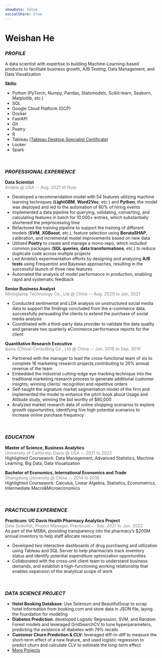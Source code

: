 ```yaml
---
showDate: false
socialShare: true
---
```


# **Weishan He**
### *PROFILE*
A data scientist with expertise in building Machine-Learning-based products to facilitate business growth, A/B Testing, Data Management, and Data Visualization

**Skills**: 
- Python (PyTorch, Numpy, Pandas, Statsmodels, Scikit-learn, Seaborn, Matplotlib, etc.)
- SQL
- Google Cloud Platform (GCP)
- Docker
- FastAPI
- Git
- Poetry
- R 
- Tableau ([Tableau Desktop Specialist Certificate](https://www.credly.com/badges/646c3f65-3bce-4e43-9c11-f44a33854d93?source=linked_in_profile)) 
- Looker 
- Spark

<!-- **Awards**: The third price and Best Storytelling winner at Aggie Hacks x Google Cloud Hackathon (article)  -->

<br>

### *PROFESSIONAL EXPERIENCE*
**Data Scientist**<br>
<span style="color:gray">
Andela @ USA -- Aug. 2021 till Now
</span><br>
- Developed a recommendation model with 54 features utilizing machine learning techniques (**LightGBM**, **Word2Vec**, etc.) and **Python**; the model was deployed and led to the automation of 80% of hiring events
- Implemented a data pipeline for querying, validating, converting, and calculating features in batch for 10,000+ entries, which substantially shortened the preprocessing time
- Refactored the training pipeline to support the training of different models (**SVM**, **XGBoost**, etc.), feature selection using **BorutaSHAP**, calibration, and incremental model improvements based on new data
- Utilized **Poetry** to create and manage a mono-repo, which included common packages (**SQL queries**, **data transformations**, etc.) to reduce duplicate code across multiple projects
- Led Andela’s experimentation efforts by designing and analyzing **A/B tests** using Frequentist and Bayesian approaches, resulting in the successful launch of three new features
- Automated the analysis of model performance in production, enabling rapid and systematic feedback

**Senior Business Analyst**<br>
<span style="color:gray">
Mininglamp Technology Co., Ltd @ China -- Aug. 2020 to Jan. 2021
</span> 
- Conducted sentimental and LDA analysis on unstructured social media data to support the findings concluded from the e-commerce data, successfully persuading the clients to extend the purchase of social media analysis
- Coordinated with a third-party data provider to validate the data quality and generate two quarterly
eCommerce performance reports for the client

**Quantitative Research Executive** <br>
<span style="color:gray">
Ipsos (China) Consulting Co., Ltd @ China -- Jan. 2018 to Sep. 2019
</span> 
- Partnered with the manager to lead the cross-functional team of six to complete 16 marketing research projects,contributing to 20% annual revenue of the team
- Embedded the industrial cutting-edge eye-tracking technique into the traditional marketing research process to
generate additional customer insights, winning clients’ recognition and repetitive orders
- Self-taught the signature market segmentation model of the firm and implemented the model to enhance the
pitch book about Usage and Attitude study, winning the bid worthy of $80,000
- Analyzed market research data of online shopping scenarios to explore growth opportunities, identifying five
high potential scenarios to increase online purchase frequency

<br>

### *EDUCATION*

**Master of Science, Business Analytics** <br>
<span style="color:gray">
University of California, Davis @ USA --
2021 to 2022
</span> <br>
Highlighted Coursework: Data Management, Advanced Statistics, Machine Learning, Big Data, Data Visualization <br>

**Bachelor of Economics, International Economics and Trade** <br>
<span style="color:gray">
Shangdong University @ China --
2014 to 2018
</span> <br>
Highlighted Coursework: Calculus, Linear Algebra, Statistics, Econometrics, Intermediate Macro&Microeconomics

<br>

### *PRACTICUM EXPERIENCE*
**Practicum: UC Davis Health Pharmacy Analytics Project**
<br>
<span style="color:gray">
Data Scientist, Project Manager, Practicum -- Sep. 2021 to Jun. 2022
</span> <br>
As part of the MSBA, providing transparency into the pharmacy’s $200M annual inventory to help staff allocate resources
- Developed two interactive dashboards of drug purchasing and utilization using Tableau and SQL Server to help pharmacists track inventory status and identify potential expenditure optimization opportunities
- Collaborated with the cross-unit client team to understand business demands, and establish a high-functioning working relationship that enables expansion of the analytical scope of work

<br>

### *DATA SCIENCE PROJECT*
- **Hotel Booking Database**: Use Selenium and BeautifulSoup to scrap hotel information from booking.com and store data in JSON file, laying the foundation for modeling
- **Diabetes Prediction**: developed Logistic Regression, SVM, and Random Forest models and leveraged GridSearchCV to tune hyperparameters, predicting the existence of diabetes with 79% recalls 
- **Customer Churn Prediction & CLV**: leveraged diff-in-diff to measure the short-term effect of a new feature, and used logistic regression to predict churn and calculate CLV to estimate the long-term effect
- [More Projects](/#projects)

